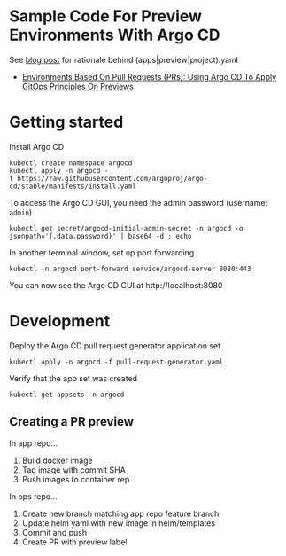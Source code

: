 # Sample Code For Preview Environments With Argo CD

See [blog post](https://codefresh.io/blog/creating-temporary-preview-environments-based-pull-requests-argo-cd-codefresh/) for rationale behind (apps|preview|project).yaml

- [Environments Based On Pull Requests (PRs): Using Argo CD To Apply GitOps Principles On Previews](https://youtu.be/cpAaI8p4R60)

# Getting started

Install Argo CD

```
kubectl create namespace argocd
kubectl apply -n argocd -f https://raw.githubusercontent.com/argoproj/argo-cd/stable/manifests/install.yaml
```

To access the Argo CD GUI, you need the admin password (username: `admin`)

```
kubectl get secret/argocd-initial-admin-secret -n argocd -o jsonpath='{.data.password}' | base64 -d ; echo
```

In another terminal window, set up port forwarding

```
kubectl -n argocd port-forward service/argocd-server 8080:443
```

You can now see the Argo CD GUI at http://localhost:8080

# Development

Deploy the Argo CD pull request generator application set

```
kubectl apply -n argocd -f pull-request-generator.yaml
```

Verify that the app set was created

```
kubectl get appsets -n argocd
```

## Creating a PR preview

In app repo...

1. Build docker image
2. Tag image with commit SHA
3. Push images to container rep

In ops repo...

1. Create new branch matching app repo feature branch
2. Update helm yaml with new image in helm/templates
3. Commit and push
4. Create PR with preview label
